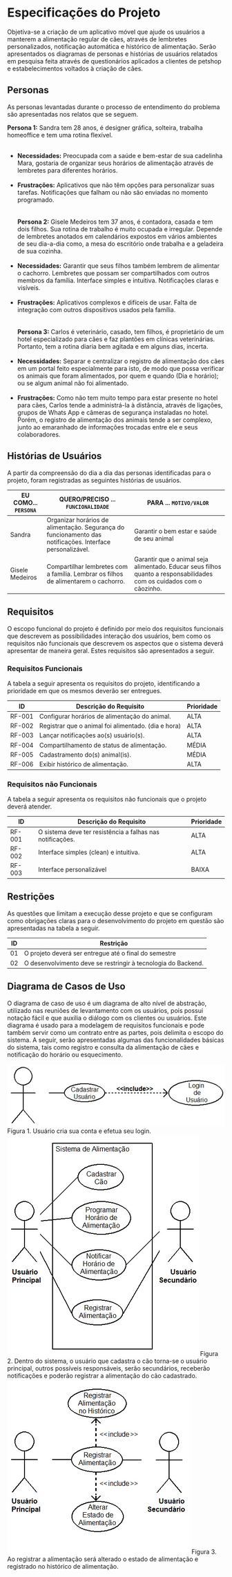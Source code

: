 # Especificações do Projeto

Objetiva-se a criação de um aplicativo móvel que ajude os usuários a manterem a alimentação regular de cães, através de lembretes personalizados, notificação automática e histórico de alimentação. Serão apresentados os diagramas de personas e histórias de usuários relatados em pesquisa feita através de questionários aplicados a clientes de petshop e estabelecimentos voltados à criação de cães.

## Personas

As personas levantadas durante o processo de entendimento do problema são apresentadas nos relatos que se seguem.

**Persona 1:** Sandra tem 28 anos, é designer gráfica, solteira, trabalha homeoffice e tem uma rotina flexível. <br><br>
 * **Necessidades:**
  Preocupada com a saúde e bem-estar de sua cadelinha Mara, gostaria de organizar seus horários de alimentação através de lembretes para diferentes horários. <br><br>
 * **Frustrações:**
  Aplicativos que não têm opções para personalizar suas tarefas. Notificações que falham ou não são enviadas no momento programado. <br><br><br>
**Persona 2:** Gisele Medeiros tem 37 anos, é contadora, casada e tem dois filhos. Sua rotina de trabalho é muito ocupada e irregular. Depende de lembretes anotados em calendários expostos em vários ambientes de seu dia-a-dia como, a mesa do escritório onde trabalha e a geladeira de sua cozinha. <br><br>
 * **Necessidades:**
  Garantir que seus filhos também lembrem de alimentar o cachorro. Lembretes que possam ser compartilhados com outros membros da família. Interface simples e intuitiva. Notificações claras e visíveis. <br><br>
 * **Frustrações:**
  Aplicativos complexos e difíceis de usar. Falta de integração com outros dispositivos usados pela família. <br><br><br>
  **Persona 3:** Carlos é veterinário, casado, tem filhos, é proprietário de um hotel especializado para cães e faz plantões em clínicas veterinárias. Portanto, tem a rotina diaria bem agitada e em alguns dias, incerta.<br><br>
* **Necessidades:** Separar e centralizar o registro de alimentação dos cães em um portal feito especialmente para isto, de modo que possa verificar os animais que foram alimentados, por quem e quando (Dia e horário); ou se algum animal não foi alimentado.<br><br>
* **Frustrações:** Como não tem muito tempo para estar presente no hotel para cães, Carlos tende a administrá-la à distância, através de ligações, grupos de Whats App e câmeras de segurança instaladas no hotel. Porém, o registro de alimentação dos animais tende a ser complexo, junto ao emaranhado de informações trocadas entre ele e seus colaboradores.



## Histórias de Usuários

A partir da compreensão do dia a dia das personas identificadas para o projeto, foram registradas as seguintes histórias de usuários.

|EU COMO... `PERSONA`| QUERO/PRECISO ... `FUNCIONALIDADE`   |PARA ... `MOTIVO/VALOR`                 |
|--------------------|--------------------------------------|----------------------------------------|
| Sandra | Organizar horários de alimentação. Segurança do funcionamento das notificações. Interface personalizável. | Garantir o bem estar e saúde de seu animal |
| Gisele Medeiros |Compartilhar lembretes com a família. Lembrar os filhos de alimentarem o cachorro. | Garantir que o animal seja alimentado. Educar seus filhos quanto a responsabilidades com os cuidados com o cãozinho. |
## Requisitos

O escopo funcional do projeto é definido por meio dos requisitos funcionais que descrevem as possibilidades interação dos usuários, bem como os requisitos não funcionais que descrevem os aspectos que o sistema deverá apresentar de maneira geral. Estes requisitos são apresentados a seguir. 

### Requisitos Funcionais

A tabela a seguir apresenta os requisitos do projeto, identificando a prioridade em que os mesmos deverão ser entregues.

|  ID  |              Descrição do Requisito               | Prioridade |
|------|---------------------------------------------------|------------|
|RF-001|Configurar horários de alimentação do animal.      |    ALTA    |
|RF-002|Registrar que o animal foi alimentado. (dia e hora)|    ALTA    |
|RF-003|Lançar notificações ao(s) usuário(s).              |    ALTA    |
|RF-004|Compartilhamento de status de alimentação.         |    MÉDIA   |
|RF-005|Cadastramento do(s) animal(is).                    |    MÉDIA   |
|RF-006|Exibir histórico de alimentação.                   |    ALTA    |

### Requisitos não Funcionais

A tabela a seguir apresenta os requisitos não funcionais que o projeto deverá atender.

|**ID**|               **Descrição do Requisito**                |Prioridade |
|------|---------------------------------------------------------|-----------|
|RF-001|O sistema deve ter resistência a falhas nas notificações.|   ALTA    |
|RF-002|Interface simples (clean) e intuitiva.                   |   ALTA    |
|RF-003|Interface personalizável                                 |  BAIXA    |

## Restrições

As questões que limitam a execução desse projeto e que se configuram como obrigações claras para o desenvolvimento do projeto em questão são apresentadas na tabela a seguir.

|ID|                         Restrição                            |
|--|--------------------------------------------------------------|
|01| O projeto deverá ser entregue até o final do semestre        |
|02| O desenvolvimento deve se restringir à tecnologia do Backend.|

## Diagrama de Casos de Uso

O diagrama de caso de uso é um diagrama de alto nível de abstração, utilizado nas reuniões de levantamento com os usuários, pois possui notação fácil e que auxilia o diálogo com os clientes ou usuários. Este diagrama é usado para a modelagem de requisitos funcionais e pode também servir como um contrato entre as partes, pois delimita o escopo do sistema.
A seguir, serão apresentadas algumas das funcionalidades básicas do sistema, tais como registro e consulta da alimentação de cães e notificação do horário ou esquecimento.

<img src="img/Casos de Uso - 001.jpg" >
Figura 1. Usuário cria sua conta e efetua seu login.


<img src="img/Casos de Uso - 002.jpg" >
Figura 2. Dentro do sistema, o usuário que cadastra o cão torna-se o usuário principal,
outros possíveis responsáveis, serão secundários, receberão notificações e poderão registrar
a alimentação do cão cadastrado.


<img src="img/Casos de Uso - 003.jpg" >
Figura 3. Ao registrar a alimentação será alterado o estado de alimentação
e registrado no histórico de alimentação.
